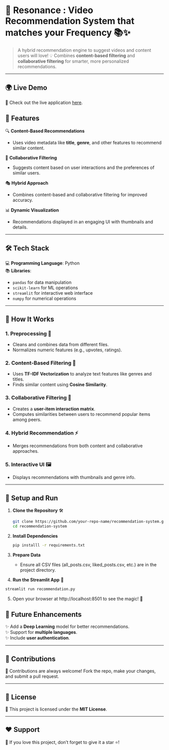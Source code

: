 # 🎥 **Resonance : Video Recommendation System that matches your Frequency** 📚✨  

> A hybrid recommendation engine to suggest videos and content users will love! 💡 Combines **content-based filtering** and **collaborative filtering** for smarter, more personalized recommendations.

---
## 🌍 **Live Demo**

🔗 Check out the live application [here](https://resonancevideorec.streamlit.app/).
## 🌟 **Features**  

🔍 **Content-Based Recommendations**  
- Uses video metadata like **title**, **genre**, and other features to recommend similar content.  

🤝 **Collaborative Filtering**  
- Suggests content based on user interactions and the preferences of similar users.  

🎭 **Hybrid Approach**  
- Combines content-based and collaborative filtering for improved accuracy.  

📊 **Dynamic Visualization**  
- Recommendations displayed in an engaging UI with thumbnails and details.  

---

## 🛠️ **Tech Stack**  

💻 **Programming Language**: Python  
📚 **Libraries**:  
- `pandas` for data manipulation  
- `scikit-learn` for ML operations  
- `streamlit` for interactive web interface  
- `numpy` for numerical operations  

---

## 🚀 **How It Works**  

### **1. Preprocessing** 🧹  
- Cleans and combines data from different files.  
- Normalizes numeric features (e.g., upvotes, ratings).  

### **2. Content-Based Filtering** 📜  
- Uses **TF-IDF Vectorization** to analyze text features like genres and titles.  
- Finds similar content using **Cosine Similarity**.  

### **3. Collaborative Filtering** 🤝  
- Creates a **user-item interaction matrix**.  
- Computes similarities between users to recommend popular items among peers.  

### **4. Hybrid Recommendation** ⚡  
- Merges recommendations from both content and collaborative approaches.  

### **5. Interactive UI** 🖼️  
- Displays recommendations with thumbnails and genre info.  

---

## 🧪 **Setup and Run**  

1. **Clone the Repository** 🛠️  
   ```bash
   git clone https://github.com/your-repo-name/recommendation-system.git
   cd recommendation-system

2. **Install Dependencies**
   ```bash
   pip installl -r requirements.txt
   
3. **Prepare Data**
   - Ensure all CSV files (all_posts.csv, liked_posts.csv, etc.) are in the project directory.
  
4. **Run the Streamlit App** 🚀

  ```bash
  streamlit run recommendation.py
  ```
5. Open your browser at http://localhost:8501 to see the magic! 🌈



## 🧩 **Future Enhancements**

✨ Add a **Deep Learning** model for better recommendations.  
✨ Support for **multiple languages**.  
✨ Include **user authentication**.  

---

## 🤝 **Contributions**

🙌 Contributions are always welcome! Fork the repo, make your changes, and submit a pull request.  

---

## 📄 **License**

📝 This project is licensed under the **MIT License**.  

---

## ❤️ **Support**

💬 If you love this project, don’t forget to give it a star ⭐!  
